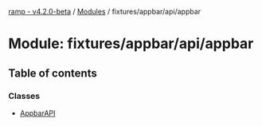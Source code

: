 [ramp - v4.2.0-beta](../README.md) / [Modules](../modules.md) / fixtures/appbar/api/appbar

# Module: fixtures/appbar/api/appbar

## Table of contents

### Classes

- [AppbarAPI](../classes/fixtures_appbar_api_appbar.AppbarAPI.md)
